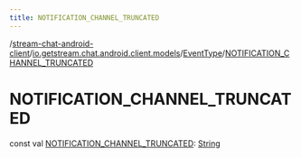 ```yaml
---
title: NOTIFICATION_CHANNEL_TRUNCATED
---
```

/[stream-chat-android-client](../../index.md)/[io.getstream.chat.android.client.models](../index.md)/[EventType](index.md)/[NOTIFICATION_CHANNEL_TRUNCATED](NOTIFICATION_CHANNEL_TRUNCATED.md)  
  
  
  
# NOTIFICATION_CHANNEL_TRUNCATED  
const val [NOTIFICATION_CHANNEL_TRUNCATED](NOTIFICATION_CHANNEL_TRUNCATED.md): [String](https://kotlinlang.org/api/latest/jvm/stdlib/kotlin/-string/index.html)
